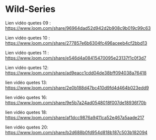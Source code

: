 # Wild-Series
Lien vidéo quetes 09 : https://www.loom.com/share/96964dad52d942d2b908c9b019c99c63

Lien vidéo quetes 10 : https://www.loom.com/share/277857e6b6304fc496aceeb4cf2bbd13

Lien vidéo quetes 11 : https://www.loom.com/share/e546d4a08415470095e23137f1c0f3d7

Lien vidéo quetes 12: https://www.loom.com/share/ad9eacc1cdd04de38bff094038a76418

lien vidéo quetes 13: https://www.loom.com/share/2e0b188d47bc410d9fd4d464b023edd9

lien vidéo quetes 16: https://www.loom.com/share/9e5b7a24ad0548018f007de18936f70b

lien vidéo quetes 18: https://www.loom.com/share/af1dcc9876a9411ca52e467a5aade217

lien vidéo quetes 20: https://www.loom.com/share/b2d688b0fd954d818b187c503b182094
